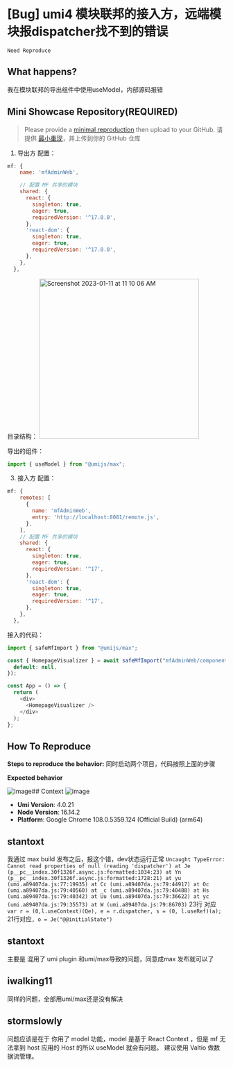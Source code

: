 # [Bug] umi4 模块联邦的接入方，远端模块报dispatcher找不到的错误

`Need Reproduce`

<!--
感谢您向我们反馈问题，为了高效的解决问题，我们期望你能提供以下信息：
-->

## What happens?

<!-- A clear and concise description of what the bug is. -->
<!-- 清晰的描述下遇到的问题。-->

我在模块联邦的导出组件中使用useModel，内部源码报错

## Mini Showcase Repository(REQUIRED)

> Please provide a [minimal reproduction](https://stackoverflow.com/help/minimal-reproducible-example) then upload to your GitHub. 请提供 [最小重现](https://stackoverflow.com/help/minimal-reproducible-example)，并上传到你的 GitHub 仓库

<!-- 为节约大家的时间，无复现步骤的 ISSUE 会被关闭，提供之后再 REOPEN -->
<!-- YOUR_REPOSITORY_URL on github or stackbliz -->

1. 导出方
   配置：

```javascript
mf: {
    name: 'mfAdminWeb',

    // 配置 MF 共享的模块
    shared: {
      react: {
        singleton: true,
        eager: true,
        requiredVersion: '^17.0.0',
      },
      'react-dom': {
        singleton: true,
        eager: true,
        requiredVersion: '^17.0.0',
      },
    },
  },
```

目录结构：
<img width="368" alt="Screenshot 2023-01-11 at 11 10 06 AM" src="https://user-images.githubusercontent.com/14801485/211709078-2df8409c-2467-426a-992c-7f2e58df557c.png">

导出的组件：

```javascript
import { useModel } from "@umijs/max";
```

3. 接入方
   配置：

```javascript
mf: {
    remotes: [
      {
        name: 'mfAdminWeb',
        entry: 'http://localhost:8081/remote.js',
      },
    ],
    // 配置 MF 共享的模块
    shared: {
      react: {
        singleton: true,
        eager: true,
        requiredVersion: '^17',
      },
      'react-dom': {
        singleton: true,
        eager: true,
        requiredVersion: '^17',
      },
    },
  },
```

接入的代码：

```javascript
import { safeMfImport } from "@umijs/max";

const { HomepageVisualizer } = await safeMfImport("mfAdminWeb/components", {
  default: null,
});

const App = () => {
  return (
    <div>
      <HomepageVisualizer />
    </div>
  );
};
```

## How To Reproduce

**Steps to reproduce the behavior:**
同时启动两个项目，代码按照上面的步骤

**Expected behavior**

<!-- 请提供复现链接/步骤，错误日志以及相关配置 -->

![image](https://user-images.githubusercontent.com/14801485/211709715-20c6a179-5c14-445c-9948-3d4f73b3ed85.png)## Context
![image](https://user-images.githubusercontent.com/14801485/211709742-82c3a1ef-d2e6-4240-a750-07397da8cc46.png)

- **Umi Version**: 4.0.21
- **Node Version**: 16.14.2
- **Platform**: Google Chrome 108.0.5359.124 (Official Build) (arm64)

## stantoxt

我通过 max build 发布之后，报这个错，dev状态运行正常
`Uncaught TypeError: Cannot read properties of null (reading 'dispatcher')
    at Je (p__pc__index.30f1326f.async.js:formatted:1034:23)
    at Yn (p__pc__index.30f1326f.async.js:formatted:1728:21)
    at yu (umi.a89407da.js:77:19935)
    at Cc (umi.a89407da.js:79:44917)
    at Oc (umi.a89407da.js:79:40560)
    at _c (umi.a89407da.js:79:40488)
    at Hs (umi.a89407da.js:79:40342)
    at Uu (umi.a89407da.js:79:36622)
    at yc (umi.a89407da.js:79:35573)
    at W (umi.a89407da.js:79:86703)`
23行 对应` var r = (0,l.useContext)(Qe), e = r.dispatcher, s = (0, l.useRef)(a);`
21行对应`, o = Je("@@initialState")`

## stantoxt

主要是 混用了 umi plugin 和umi/max导致的问题，同意成max 发布就可以了

## iwalking11

同样的问题，全部用umi/max还是没有解决

## stormslowly

问题应该是在于 你用了 model 功能，model 是基于 React Context ，但是 mf 无法拿到 host 应用的 Host 的所以 useModel 就会有问题。
建议使用 Valtio 做数据流管理。
